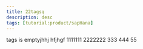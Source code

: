 ```yaml
---
title: 22tagsq
description: desc
tags: [tutorial:product/sapHana]
---
```

tags is emptyjhhj
hfjhgf
1111111
2222222
333
444
55
